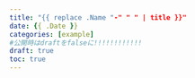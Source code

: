 ```yaml
---
title: "{{ replace .Name "-" " " | title }}"
date: {{ .Date }}
categories: [example]
#公開時はdraftをfalseに!!!!!!!!!!!!
draft: true
toc: true
---
```


